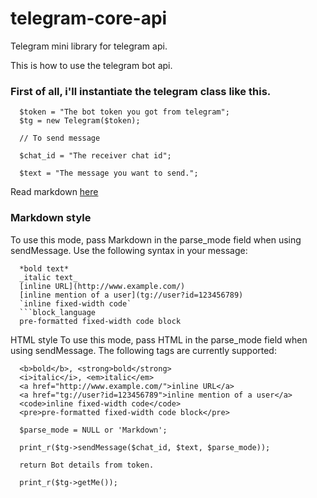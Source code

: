 # telegram-core-api
Telegram mini library for telegram api.

This is how to use the telegram bot api.

<h3>First of all, i'll instantiate the telegram class like this.</h3>

```
  $token = "The bot token you got from telegram";
  $tg = new Telegram($token);
  
  // To send message 
  
  $chat_id = "The receiver chat id";
  
  $text = "The message you want to send.";
  ```
  Read markdown <a href="https://core.telegram.org/bots/api#markdown-style">here</a>
  
  <h3>Markdown style</h3>
  
  To use this mode, pass Markdown in the parse_mode field when using sendMessage. Use the following syntax in your message:
```
  *bold text*
  _italic text_
  [inline URL](http://www.example.com/)
  [inline mention of a user](tg://user?id=123456789)
  `inline fixed-width code`
  ```block_language
  pre-formatted fixed-width code block
  ```
  HTML style
  To use this mode, pass HTML in the parse_mode field when using sendMessage. The following tags are currently supported:
```
  <b>bold</b>, <strong>bold</strong>
  <i>italic</i>, <em>italic</em>
  <a href="http://www.example.com/">inline URL</a>
  <a href="tg://user?id=123456789">inline mention of a user</a>
  <code>inline fixed-width code</code>
  <pre>pre-formatted fixed-width code block</pre>
  
  $parse_mode = NULL or 'Markdown';
  
  print_r($tg->sendMessage($chat_id, $text, $parse_mode));
  
  return Bot details from token.
  
  print_r($tg->getMe());
  
```
